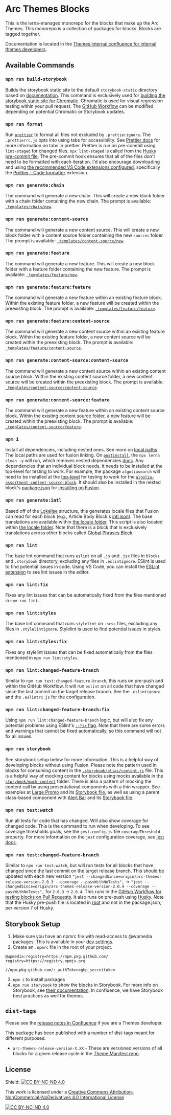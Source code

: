 # Arc Themes Blocks

This is the lerna-managed monorepo for the blocks that make up the Arc Themes. This monorepo is a collection of packages for blocks. Blocks are tagged together.

Documentation is located in the [Themes Internal confluence for internal themes developers](https://arcpublishing.atlassian.net/wiki/spaces/TI/pages/2341405138/Development+Information+Guides).

## Available Commands

### `npm run build-storybook`

Builds the storybook static site to the default `storybook-static` directory based on [documentation](https://www.chromatic.com/docs/cli#storybook-options). This command is exclusively used for [building the storybook static site for Chromatic](https://www.chromatic.com/docs/setup). Chromatic is used for visual regression testing within your pull request. The [GitHub Workflow](./.github/workflows/chromatic.yml) can be modified depending on potential Chromatic or Storybook updates.

### `npm run format`

Run [`prettier`](https://prettier.io/docs/en/index.html) to format all files not excluded by `.prettierignore`. The `.prettierrc.js` opts into using tabs for accessibility. See [Prettier docs](https://prettier.io/docs/en/options.html#tabs) for more information on tabs in prettier. Prettier is run on pre-commit using `lint-staged` for changed files. `npx lint-staged` is called from the [Husky pre-commit file](./.husky/pre-commit). The pre-commit hook ensures that all of the files don't need to be formatted with each iteration. I'd also encourage downloading and using [the recommended VS Code extensions configured](./.vscode/extensions.json), specifically the [Prettier - Code formatter](https://marketplace.visualstudio.com/items?itemName=esbenp.prettier-vscode) extension.

### `npm run generate:chain`

The command will generate a new chain. This will create a new block folder with a chain folder containing the new chain. The prompt is available: [`_templates/chain/new`](./_templates/chain/new/prompt.js).

### `npm run generate:content-source`

The command will generate a new content source. This will create a new block folder with a content source folder containing the new `sources` folder. The prompt is available: [`_templates/content-source/new`](./_templates/content-source/new/prompt.js).

### `npm run generate:feature`

The command will generate a new feature. This will create a new block folder with a feature folder containing the new feature. The prompt is available: [`_templates/feature/new`](./_templates/feature/new/prompt.js).

### `npm run generate:feature:feature`

The command will generate a new feature within an existing feature block. Within the existing feature folder, a new feature will be created within the preexisting block. The prompt is available: [`_templates/feature/feature`](./_templates/feature/feature/prompt.js).

### `npm run generate:feature:content-source`

The command will generate a new content source within an existing feature block. Within the existing feature folder, a new content source will be created within the preexisting block. The prompt is available: [`_templates/feature/content-source`](./_templates/feature/content-source/prompt.js).

### `npm run generate:content-source:content-source`

The command will generate a new content source within an existing content source block. Within the existing content source folder, a new content source will be created within the preexisting block. The prompt is available: [`_templates/content-source/content-source`](./_templates/content-source/content-source/prompt.js).

### `npm run generate:content-source:feature`

The command will generate a new feature within an existing content source block. Within the existing content source folder, a new feature will be created within the preexisting block. The prompt is available: [`_templates/content-source/feature`](./_templates/content-source/feature/prompt.js).

### `npm i`

Install all dependencies, including nested ones. See more on [local paths](https://docs.npmjs.com/cli/v7/configuring-npm/package-json#local-paths). The local paths are used for fusion linking. On [`postinstall`](https://docs.npmjs.com/cli/v8/using-npm/scripts#life-cycle-scripts), the `npx lerna clean -y` will run, which removes nested dependencies [docs](https://github.com/lerna/lerna/tree/main/commands/clean#readme). Any dependencies that an individual block needs, it needs to be installed at the top-level for testing to work. For example, the package `algoliasearch` will need to be installed at the [top-level](./package.json) for testing to work for the [`algolia-assortment-content-source-block`](./blocks/algolia-assortment-content-source-block/sources/algolia-assortment.js). It should also be installed in the nested block's [package.json](./blocks/algolia-assortment-content-source-block/package.json) for [installing on Fusion](https://github.com/WPMedia/fusion/blob/master/engine/src/scripts/block-installer.js#L68).

### `npm run generate:intl`

Based off of the [Lokalise](https://arcpublishing.atlassian.net/wiki/spaces/TI/pages/2538275032/Arc+Themes+Blocks+Internationalisation) structure, this generates locale files that Fusion can read for each block (e.g., Article Body Block's [intl.json](./blocks/article-body-block/intl.json)). The base translations are available within [the locale folder](./locale/). This script is also located within [the locale folder](./locale/scripts/generate-intl.js). Note that there is a block that is exclusively translations across other blocks called [Global Phrases Block](./blocks/global-phrases-block/intl.json).

### `npm run lint`

The base lint command that runs `eslint` on all `.js` and `.jsx` files in `blocks` and `.storybook` directory, excluding any files in `.eslintignore`. ESlint is used to find potential issues in code. Using VS Code, you can install the [ESLint extension](https://marketplace.visualstudio.com/items?itemName=dbaeumer.vscode-eslint) to see lint issues in the editor.

### `npm run lint:fix`

Fixes any lint issues that can be automatically fixed from the files mentioned in `npm run lint`.

### `npm run lint:styles`

The base lint command that runs `stylelint` on `.scss` files, excluding any files in `.stylelintignore`. Stylelint is used to find potential issues in styles.

### `npm run lint:styles:fix`

Fixes any stylelint issues that can be fixed automatically from the files mentioned in `npm run lint:styles`.

### `npm run lint:changed-feature-branch`

Similar to `npm run test:changed-feature-branch`, this runs on pre-push and within the GitHub Workflow. It will run `eslint` on all code that have changed since the last commit on the target release branch. See the `.eslintignore` and the `.eslintrc.js` for the configuration.

### `npm run lint:changed-feature-branch:fix`

Using `npm run lint:changed-feature-branch` logic, but will also fix any potential problems using ESlint's [`--fix` flag](https://eslint.org/docs/latest/user-guide/command-line-interface#--fix). Note that there are some errors and warnings that cannot be fixed automatically, so this command will not fix all issues.

### `npm run storybook`

See storybook setup below for more information. This is a helpful way of developing blocks without using Fusion. Please note the pattern used in blocks for consuming content in the [`.storybook/alias/content.js`](./.storybook/alias/content.js) file. This is a helpful way of mocking content for blocks using mocks available in the [`storybook/mock-content`](./.storybook/mock-content/footer.js) folder. There is also a pattern of mocking the content call by using presentational components with a thin wrapper. See examples at [Large Promo](./blocks/large-promo-block/features/large-promo/default.jsx) and its [Storybook file](./blocks/large-promo-block/index.story.jsx), as well as using a parent class-based component with [Alert Bar](./blocks/alert-bar-block/features/alert-bar/default.jsx) and its [Storybook file](./blocks/alert-bar-block/index.story.jsx).

### `npm run test:watch`

Run all tests for code that has changed. Will also show coverage for changed code. This is the command to run when developing. To see coverage thresholds goals, see the `jest.config.js` file `coverageThreshold` property. For more information on the `jest` configuration coverage, see [jest docs](https://jestjs.io/docs/configuration#coveragethreshold-object).

### `npm run test:changed-feature-branch`

Similar to `npm run test:watch`, but will run tests for all blocks that have changed since the last commit on the target release branch. This should be updated with each new version `"jest --changedSince=origin/arc-themes-release-version-2.0.3 --coverage --passWithNoTests",` -> `"jest --changedSince=origin/arc-themes-release-version-2.0.4 --coverage --passWithNoTests",` for `2.0.3` -> `2.0.4`. This runs in the [GitHub Workflow for testing blocks on Pull Requests](./.github/workflows/test-coverage-blocks.yml). It also runs on pre-push using [Husky](https://github.com/typicode/husky#usage). Note that the Husky pre-push file is located in [root](./.husky/pre-push) and not in the package.json, per version 7 of Husky.

## Storybook Setup

1. Make sure you have an npmrc file with read-access to @wpmedia packages. This is available in your [dev settings](https://github.com/settings/tokens).
2. Create an `.npmrc` file in the root of your project.

```.npmrc
@wpmedia:registry=https://npm.pkg.github.com/
registry=https://registry.npmjs.org

//npm.pkg.github.com/:_authToken=ghp_secrettoken
```

3. `npm i` to install packages
4. `npm run storybook` to show the blocks in Storybook. For more info on Storybook, see [their documentation](https://storybook.js.org/docs/react/get-started/introduction). In confluence, we have Storybook best practices as well for themes.

## `dist-tags`

Please see the [release notes in Confluence](https://arcpublishing.atlassian.net/wiki/spaces/TI/pages/2344910925/Themes+Releases) if you are a Themes developer.

This package has been published with a number of dist-tags meant for different purposes:

- `arc-themes-release-version-X.XX` - These are versioned versions of all blocks for a given release cycle in the [Theme Manifest repo](https://github.com/WPMedia/arc-themes-manifests).

## License

Shield: [![CC BY-NC-ND 4.0][cc-by-shield]][cc-by-nc-nd]

This work is licensed under a
[Creative Commons Attribution-NonCommercial-NoDerivatives 4.0 International License][cc-by-nc-nd]

[![CC BY-NC-ND 4.0][cc-by-image]][cc-by-nc-nd]

[cc-by-nc-nd]: https://creativecommons.org/licenses/by-nc-nd/4.0/
[cc-by-image]: https://licensebuttons.net/l/by-nc-nd/3.0/88x31.png
[cc-by-shield]: https://img.shields.io/badge/License-CC%20BY--NC--ND%204.0-lightgrey.svg

